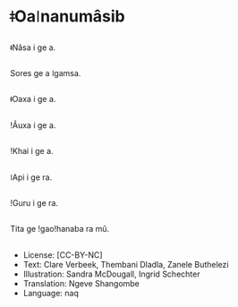 # ǂOaǀnanumâsib

##
ǂNâsa i ge a.

##
Sores ge a ǀgamsa.

##
ǂOaxa i ge a.

##
ǃÂuxa i ge a.

##
ǃKhai i ge a.

##
ǀApi i ge ra.

##
ǃGuru i ge ra.

##
Tita ge ǃgaoǃhanaba ra mû.

##
* License: [CC-BY-NC]
* Text: Clare Verbeek, Thembani Dladla, Zanele Buthelezi
* Illustration: Sandra McDougall, Ingrid Schechter
* Translation: Ngeve Shangombe
* Language: naq
